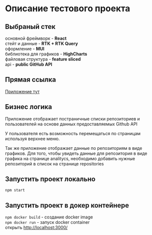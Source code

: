 # Описание тестового проекта

## Выбраный стек

основной фреймворк - **React** \
стейт и данные - **RTK + RTK Query** \
оформление - **MUI** \
библиотека для графиков - **HighCharts** \
файловая структура - **feature sliced** \
api - **public GitHub API**



## Прямая ссылка
[Приложение тут](https://fluffy-dolphin-17a9e7.netlify.app/)



## Бизнес логика

Приложение отображает постраничные списки репозиториев и пользователей на основе данных предоставляемых Github API

У пользователя есть возможность перемещаться по страницам используя верхнее меню.

Так же приложение отображает данные по репозиториям в виде графиков. Для того, чтобы увидеть данные для репозитория в виде графика на странице analitycs, необходимо добавить нужные репозиторий в список на странице repositories


## Запустить проект локально
`npm start`



## Запустить проект в докер контейнере
`npm docker build` - создание docker image \
`npm docker run` - запуск docker container \
открыть [http://localhost:3000/](http://localhost:3000/)


